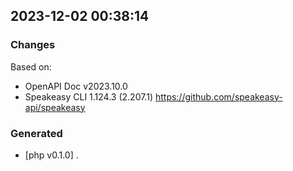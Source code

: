 

## 2023-12-02 00:38:14
### Changes
Based on:
- OpenAPI Doc v2023.10.0 
- Speakeasy CLI 1.124.3 (2.207.1) https://github.com/speakeasy-api/speakeasy
### Generated
- [php v0.1.0] .